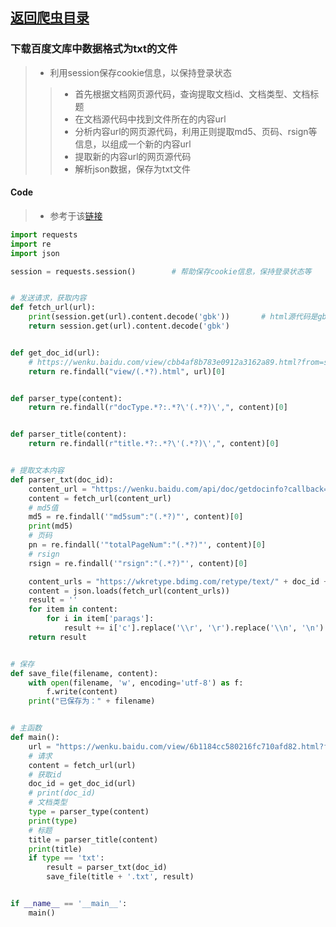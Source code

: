 ## [返回爬虫目录](https://github.com/pick-up-a-drop-of-water/Python_Notes#%E7%88%AC%E8%99%AB)
### 下载百度文库中数据格式为txt的文件

> - 利用session保存cookie信息，以保持登录状态
>> - 首先根据文档网页源代码，查询提取文档id、文档类型、文档标题
>> - 在文档源代码中找到文件所在的内容url
>> - 分析内容url的网页源代码，利用正则提取md5、页码、rsign等信息，以组成一个新的内容url
>> - 提取新的内容url的网页源代码
>> - 解析json数据，保存为txt文件

#### Code
> - 参考于该[链接](https://www.iqiyi.com/v_19rwla6hr4.html "视频链接")
```python
import requests
import re
import json

session = requests.session()        # 帮助保存cookie信息，保持登录状态等


# 发送请求，获取内容
def fetch_url(url):
    print(session.get(url).content.decode('gbk'))       # html源代码是gbk
    return session.get(url).content.decode('gbk')


def get_doc_id(url):
    # https://wenku.baidu.com/view/cbb4af8b783e0912a3162a89.html?from=search
    return re.findall("view/(.*?).html", url)[0]


def parser_type(content):
    return re.findall(r"docType.*?:.*?\'(.*?)\',", content)[0]


def parser_title(content):
    return re.findall(r"title.*?:.*?\'(.*?)\',", content)[0]


# 提取文本内容
def parser_txt(doc_id):
    content_url = "https://wenku.baidu.com/api/doc/getdocinfo?callback=cb&doc_id=" + doc_id
    content = fetch_url(content_url)
    # md5值
    md5 = re.findall('"md5sum":"(.*?)"', content)[0]
    print(md5)
    # 页码
    pn = re.findall('"totalPageNum":"(.*?)"', content)[0]
    # rsign
    rsign = re.findall('"rsign":"(.*?)"', content)[0]

    content_urls = "https://wkretype.bdimg.com/retype/text/" + doc_id + "?rn=" + pn + "&type=txt" + md5 + "&rsign=" + rsign
    content = json.loads(fetch_url(content_urls))
    result = ''
    for item in content:
        for i in item['parags']:
            result += i['c'].replace('\\r', '\r').replace('\\n', '\n')
    return result


# 保存
def save_file(filename, content):
    with open(filename, 'w', encoding='utf-8') as f:
        f.write(content)
    print("已保存为：" + filename)


# 主函数
def main():
    url = "https://wenku.baidu.com/view/6b1184cc580216fc710afd82.html?from=search"
    # 请求
    content = fetch_url(url)
    # 获取id
    doc_id = get_doc_id(url)
    # print(doc_id)
    # 文档类型
    type = parser_type(content)
    print(type)
    # 标题
    title = parser_title(content)
    print(title)
    if type == 'txt':
        result = parser_txt(doc_id)
        save_file(title + '.txt', result)


if __name__ == '__main__':
    main()
```
